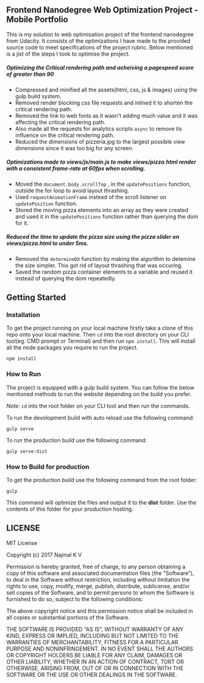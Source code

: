 ## Frontend Nanodegree Web Optimization Project - Mobile Portfolio

This is my solution to web optimisation project of the frontend nanodegree from Udacity. It consists of the optimizations I have made to the provided source code to meet specifications of the project rubric. Below mentioned is a jist of the steps I took to optimise the project.

##### Optimizing the Critical rendering path and acheiving a pagespeed score of greater than 90

* Compressed and minified all the assets(html, css, js & images) using the gulp build system.
* Removed render blocking css file requests and inlined it to shorten the critical rendering path.
* Removed the link to web fonts as it wasn't adding much value and it was affecting the critical rendering path.
* Also made all the requests for analytics scripts `async` to remove its influence on the critical rendering path.
* Reduced the dimensions of pizzeria.jpg to the largest possible view dimensions since it was too big for any screen.

##### Optimizations made to views/js/main.js to make views/pizza.html render with a consistent frame-rate at 60fps when scrolling.

* Moved the `document.body.scrollTop` , in the `updatePositions` function, outside the for loop to avoid layout thrashing.
* Used `requestAnimationFrame` instead of the scroll listener on `updatePosition` function.
* Stored the moving pizza elements into an array as they were created and used it in the `updatePositions` function rather than querying the dom for it.

##### Reduced the time to update the pizza size using the pizza slider on views/pizza.html to under 5ms.

* Removed the `determineDX` function by making the algorithm to detemine the size simpler. This got rid of layout thrashing that was occuring.
* Saved the random pizza container elements to a variable and reused it instead of querying the dom repeatedly.
## Getting Started

### Installation
To get the project running on your local machine firstly take a clone of this repo onto your local machine. Then `cd` into the root directory on your CLI tool(eg. CMD prompt or Terminal) and then run `npm install`. This will install all the node packages you require to run the project.

```
npm install
```

### How to Run

The project is equipped with a gulp build system. You can follow the below mentioned methods to run the website depending on the build you prefer.

 _Note:_ `cd` into the root folder on your CLI tool and then run the commands.

To run the devolopment build with auto reload use the following command:
```
gulp serve
```

To run the production build use the following command:
```
gulp serve:dist
```

### How to Build for production

To get the production build use the following command from the root folder:
```
gulp
```

This command will optimize the files and output it to the **dist** folder. Use the contents of this folder for your production hosting.

## LICENSE

MIT License

Copyright (c) 2017 Najmal K V

Permission is hereby granted, free of charge, to any person obtaining a copy
of this software and associated documentation files (the "Software"), to deal
in the Software without restriction, including without limitation the rights
to use, copy, modify, merge, publish, distribute, sublicense, and/or sell
copies of the Software, and to permit persons to whom the Software is
furnished to do so, subject to the following conditions:

The above copyright notice and this permission notice shall be included in all
copies or substantial portions of the Software.

THE SOFTWARE IS PROVIDED "AS IS", WITHOUT WARRANTY OF ANY KIND, EXPRESS OR
IMPLIED, INCLUDING BUT NOT LIMITED TO THE WARRANTIES OF MERCHANTABILITY,
FITNESS FOR A PARTICULAR PURPOSE AND NONINFRINGEMENT. IN NO EVENT SHALL THE
AUTHORS OR COPYRIGHT HOLDERS BE LIABLE FOR ANY CLAIM, DAMAGES OR OTHER
LIABILITY, WHETHER IN AN ACTION OF CONTRACT, TORT OR OTHERWISE, ARISING FROM,
OUT OF OR IN CONNECTION WITH THE SOFTWARE OR THE USE OR OTHER DEALINGS IN THE
SOFTWARE.